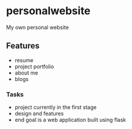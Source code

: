 # personalwebsite

My own personal website

## Features 
- resume 
- project portfolio 
- about me 
- blogs 

### Tasks 
- project currently in the first stage
- design and features 
- end goal is a web application built using flask 
